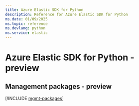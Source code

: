 ```yaml
---
title: Azure Elastic SDK for Python
description: Reference for Azure Elastic SDK for Python
ms.date: 01/09/2025
ms.topic: reference
ms.devlang: python
ms.service: elastic
---
```

# Azure Elastic SDK for Python - preview

## Management packages - preview
[!INCLUDE [mgmt-packages](elastic-mgmt-index.md)]